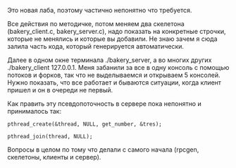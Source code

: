 Это новая лаба, поэтому частично непонятно что требуется.
 
Все действия по методичке, потом меняем два скелетона (bakery_client.c, bakery_server.c), надо показать на конкретные строчки, которые не менялись и которые вы добавили. Не знаю зачем я сюда залила часть кода, который генерируется автоматически.

Далее в одном окне терминала ./bakery_server, а во многих других ./bakery_client 127.0.0.1. Меня забанили за все в одну консоль с помощью потоков и форков, так что не выделываемся и открываем 5 консолей. Нужно показать, что все работает и бываются ситуации, когда клиент пришел и он в очереди не первый.

Как править эту псевдопоточность в сервере пока непонятно и принималось так:
```
pthread_create(&thread, NULL, get_number, &tres);

pthread_join(thread, NULL);
```

Вопросы в целом по тому что делали с самого начала (rpcgen, скелетоны, клиенты и сервер).
